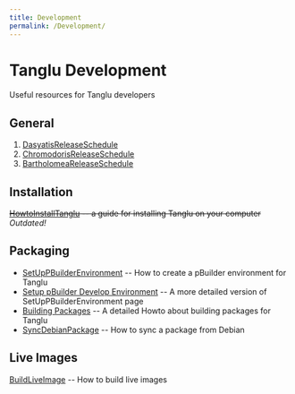 ```yaml
---
title: Development
permalink: /Development/
---
```


Tanglu Development
==================

Useful resources for Tanglu developers

General
-------

1.  [DasyatisReleaseSchedule](/DasyatisReleaseSchedule "wikilink")
2.  [ChromodorisReleaseSchedule](/ChromodorisReleaseSchedule "wikilink")
3.  [BartholomeaReleaseSchedule](/BartholomeaReleaseSchedule "wikilink")

Installation
------------

~~[HowtoInstallTanglu](/HowtoInstallTanglu "wikilink") -- a guide for installing Tanglu on your computer~~ *Outdated!*

Packaging
---------

-   [SetUpPBuilderEnvironment](/SetUpPBuilderEnvironment "wikilink") -- How to create a pBuilder environment for Tanglu
-   [Setup pBuilder Develop Environment](/Setup_pBuilder_Develop_Environment "wikilink") -- A more detailed version of SetUpPBuilderEnvironment page
-   [Building Packages](/Building_Packages "wikilink") -- A detailed Howto about building packages for Tanglu
-   [SyncDebianPackage](/SyncDebianPackage "wikilink") -- How to sync a package from Debian

Live Images
-----------

[BuildLiveImage](/BuildLiveImage "wikilink") -- How to build live images
